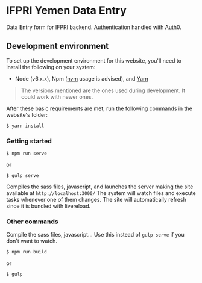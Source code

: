 # IFPRI Yemen Data Entry

Data Entry form for IFPRI backend.  Authentication handled with Auth0.

## Development environment
To set up the development environment for this website, you'll need to install the following on your system:

- Node (v6.x.x), Npm ([nvm](https://github.com/creationix/nvm) usage is advised), and [Yarn](https://yarnpkg.com/)

> The versions mentioned are the ones used during development. It could work with newer ones.

After these basic requirements are met, run the following commands in the website's folder:
```
$ yarn install
```

### Getting started

```
$ npm run serve
```
or
```
$ gulp serve
```
Compiles the sass files, javascript, and launches the server making the site available at `http://localhost:3000/`
The system will watch files and execute tasks whenever one of them changes.
The site will automatically refresh since it is bundled with livereload.

### Other commands
Compile the sass files, javascript... Use this instead of ```gulp serve``` if you don't want to watch.
```
$ npm run build
```
or
```
$ gulp
```
